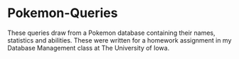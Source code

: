 # Pokemon-Queries
These queries draw from a Pokemon database containing their names, statistics and abilities. These were written for a homework assignment in my Database Management class at The University of Iowa. 
